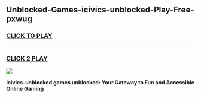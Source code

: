 
## Unblocked-Games-icivics-unblocked-Play-Free-pxwug
<h3>
<a href="https://premium76.site?title=icivics-unblocked&ref=21A">CLICK TO PLAY</a></h3>
<hr>

<h3>
<a href="https://premium76.site?title=icivics-unblocked&ref=21A">CLICK 2 PLAY</a>
  
</h3>

<a href="https://premium76.site?title=icivics-unblocked&ref=21A"><img src="https://clearcache.store/games.png"></a>


**icivics-unblocked games unblocked: Your Gateway to Fun and Accessible Online Gaming**
